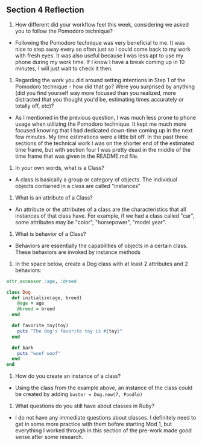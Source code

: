 ## Section 4 Reflection

1. How different did your workflow feel this week, considering we asked you to follow the Pomodoro technique?

- Following the Pomodoro technique was very beneficial to me. It was nice to step away every so often just so I could come back to my work with fresh eyes. It was also useful because I was less apt to use my phone during my work time. If I know I have a break coming up in 10 minutes, I will just wait to check it then.

1. Regarding the work you did around setting intentions in Step 1 of the Pomodoro technique - how did that go? Were you surprised by anything (did you find yourself way more focused than you realized, more distracted that you thought you'd be, estimating times accurately or totally off, etc)?

- As I mentioned in the previous question, I was much less prone to phone usage when utilizing the Pomodoro technique. It kept me much more focused knowing that I had dedicated down-time coming up in the next few minutes. My time estimations were a little bit off. In the past three sections of the technical work I was on the shorter end of the estimated time frame, but with section four I was pretty dead in the middle of the time frame that was given in the README.md file.

1. In your own words, what is a Class?

- A class is basically a group or category of objects. The individual objects contained in a class are called "instances"

1. What is an attribute of a Class?

- An attribute or the attributes of a class are the characteristics that all instances of that class have. For example, if we had a class called "car", some attributes may be "color", "horsepower", "model year".

1. What is behavior of a Class?

- Behaviors are essentially the capabilities of objects in a certain class. These behaviors are invoked by instance methods

1. In the space below, create a Dog class with at least 2 attributes and 2 behaviors:

```rb
attr_accessor :age, :breed

class Dog
  def initialize(age, breed)
    @age = age
    @breed = breed
  end

  def favorite_toy(toy)
    puts "The dog's favorite toy is #{toy}"
  end

  def bark
    puts "woof woof"
  end
end

```

1. How do you create an instance of a class?

- Using the class from the example above, an instance of the class could be created by adding `buster = Dog.new(7, Poodle)`

1. What questions do you still have about classes in Ruby?

- I do not have any immediate questions about classes. I definitely need to get in some more practice with them before starting Mod 1, but everything I worked through in this section of the pre-work made good sense after some research. 
